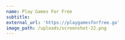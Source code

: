 ```yaml
---
name: Play Games For Free
subtitle:
external_url: 'https://playgamesforfree.ga'
image_path: /uploads/screenshot-22.png
---
```


